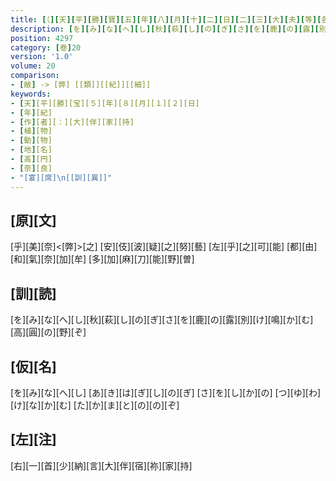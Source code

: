 ```yaml
---
title: [（][天][平][勝][寶][五][年][八][月][十][二][日][二][三][大][夫][等][各][提][壷][酒] [登][高][圓][野][聊][述][所][心][作][歌][三][首][）]
description: [を][み][な][へ][し][秋][萩][し][の][ぎ][さ][を][鹿][の][露][別][け][鳴][か][む][高][圓][の][野][ぞ]
position: 4297
category: [巻]20
version: '1.0'
volume: 20
comparison:
- [敝] -> [弊] [[類]][[紀]][[細]]
keywords:
- [天][平][勝][宝][５][年][８][月][１][２][日]
- [年][紀]
- [作][者][：][大][伴][家][持]
- [植][物]
- [動][物]
- [地][名]
- [高][円]
- [奈][良]
- "[宴][席]\n[[訓][異]]"
---
```


## [原][文]

[乎][美][奈]<[弊]>[之] [安][伎][波][疑][之][努][藝] [左][乎][之][可][能] [都][由][和][氣][奈][加][牟] [多][加][麻][刀][能][野][曽]

## [訓][読]

[を][み][な][へ][し][秋][萩][し][の][ぎ][さ][を][鹿][の][露][別][け][鳴][か][む][高][圓][の][野][ぞ]

## [仮][名]

[を][み][な][へ][し] [あ][き][は][ぎ][し][の][ぎ] [さ][を][し][か][の] [つ][ゆ][わ][け][な][か][む] [た][か][ま][と][の][の][ぞ]

## [左][注]

[右][一][首][少][納][言][大][伴][宿][祢][家][持]
